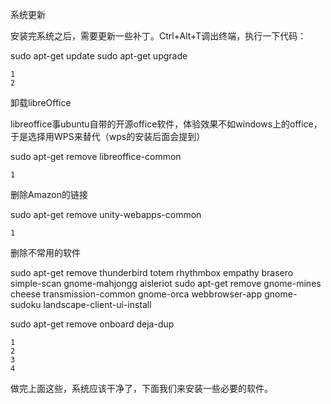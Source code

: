 系统更新

安装完系统之后，需要更新一些补丁。Ctrl+Alt+T调出终端，执行一下代码：

sudo apt-get update 
sudo apt-get upgrade

    1
    2

卸载libreOffice

libreoffice事ubuntu自带的开源office软件，体验效果不如windows上的office，于是选择用WPS来替代（wps的安装后面会提到）

sudo apt-get remove libreoffice-common  

    1

删除Amazon的链接

sudo apt-get remove unity-webapps-common 

    1

删除不常用的软件

sudo apt-get remove thunderbird totem rhythmbox empathy brasero simple-scan gnome-mahjongg aisleriot 
sudo apt-get remove gnome-mines cheese transmission-common gnome-orca webbrowser-app gnome-sudoku  landscape-client-ui-install  

sudo apt-get remove onboard deja-dup 

    1
    2
    3
    4

做完上面这些，系统应该干净了，下面我们来安装一些必要的软件。